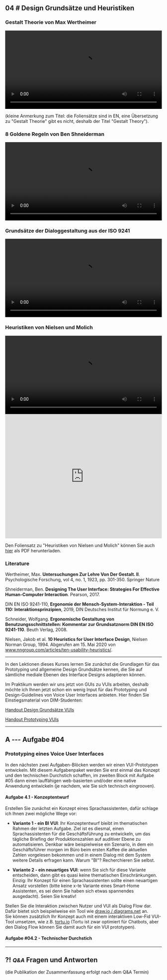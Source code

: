 ## **04 _#_** Design Grundsätze und Heuristiken

### Gestalt Theorie von Max Wertheimer
<video controls width="100%"> 
    <source src="https://lehre.gabriel-rausch.de/HFU/IFD_SoSe20/L04/L04_01_Gestalt_Theory.mp4" type="video/mp4"> 
    <a href="https://lehre.gabriel-rausch.de/HFU/IFD_SoSe20/L04/L04_01_Gestalt_Theory.mp4">Zum Video</a>
</video>

(kleine Anmerkung zum Titel: die Foliensätze sind in EN, eine Übersetzung zu "Gestalt Theorie" gibt es nicht, deshalb der Titel "Gestalt Theory").

### 8 Goldene Regeln von Ben Shneiderman
<video controls width="100%"> 
    <source src="https://lehre.gabriel-rausch.de/HFU/IFD_SoSe20/L04/L04_02_Shneidermans_8_Goldene_Regeln.mp4" type="video/mp4"> 
    <a href="https://lehre.gabriel-rausch.de/HFU/IFD_SoSe20/L04/L04_02_Shneidermans_8_Goldene_Regeln.mp4">Zum Video</a>
</video>

### Grundsätze der Dialoggestaltung aus der ISO 9241
<video controls width="100%"> 
    <source src="https://lehre.gabriel-rausch.de/HFU/IFD_SoSe20/L04/L04_03_ISO_9241-110.mp4" type="video/mp4"> 
    <a href="https://lehre.gabriel-rausch.de/HFU/IFD_SoSe20/L04/L04_03_ISO_9241-110.mp4">Zum Video</a>
</video>

### Heuristiken von Nielsen und Molich
<video controls width="100%"> 
    <source src="https://lehre.gabriel-rausch.de/HFU/IFD_SoSe20/L04/L04_04_Heuristiken_Nielsen_Molich.mp4" type="video/mp4"> 
    <a href="https://lehre.gabriel-rausch.de/HFU/IFD_SoSe20/L04/L04_04_Heuristiken_Nielsen_Molich.mp4">Zum Video</a>
</video>


<iframe src="https://lehre.gabriel-rausch.de/HFU/IFD_SoSe20/L04/L04_Design_Grundsaetze_und_Heuristiken_lq.pdf" width="100%" height="400px" style="border:none"></iframe>

Den Foliensatz zu "Heuristiken von Nielsen und Molich" können Sie auch [hier](https://lehre.gabriel-rausch.de/HFU/IFD_SoSe20/L04/L04_Design_Grundsaetze_und_Heuristiken_lq.pdf) als PDF herunterladen.

### Literature

Wertheimer, Max. **Untersuchungen Zur Lehre Von Der Gestalt. II**. Psychologische Forschung, vol 4, no. 1, 1923, pp. 301-350. Springer Nature

Shneiderman, Ben. **Designing The User Interface: Strategies For Effective Human-Computer Interaction**. Pearson, 2017.

DIN EN ISO 9241-110, **Ergonomie der Mensch-System-Interaktion - Teil 110: Interaktionsprinzipien**, 2019, DIN Deutsches Institut für Normung e. V.

Schneider, Wolfgang. **Ergonomische Gestaltung von Benutzungsschnittstellen: Kommentar zur Grundsatznorm DIN EN ISO 9241-110**. Beuth Verlag, 2008.

Nielsen, Jakob et al. **10 Heuristics for User Interface Design**, Nielsen Norman Group, 1994. Abgerufen am 15. Mai 2020 von www.nngroup.com/articles/ten-usability-heuristics/.

---

In den Lektionen dieses Kurses lernen Sie zunächst die Grundlagen für das Prototyping und allgemeine Design Grundsätze kennen, die Sie auf sämtliche mediale Ebenen des Interface Designs adaptieren können.

Im Praktikum werden wir uns jetzt von GUIs zu VUIs arbeiten, deshalb möchte ich Ihnen jetzt schon ein wenig Input für das Prototyping und Design-Guidelines von Voice User Interfaces anbieten. Hier finden Sie Einstiegsmaterial von DIM-Studenten:

[Handout Design Grundsätze VUIs](https://lehre.gabriel-rausch.de/HFU/IFD_SoSe20/L04/Handout_Guidelines_VUI-CUI.pdf)

[Handout Prototyping VUIs](https://lehre.gabriel-rausch.de/HFU/IFD_SoSe20/L04/Handout_Prototype_VUI-CUI.pdf)


---


## **A _---_** Aufgabe #04

### Prototyping eines Voice User Interfaces

In den nächsten zwei Aufgaben-Blöcken werden wir einen VUI-Prototypen entwickeln. Mit diesem Aufgabenpaket werden Sie erst einmal das Konzept und den technischen Durchstich schaffen, im zweiten Block mit Aufgabe #05 dann einen lauffähigen web-basierten und/oder eine native Anwendung entwickeln (je nachdem, wie Sie sich technisch eingrooven).

#### Aufgabe 4.1 - Konzeptentwurf

Erstellen Sie zunächst ein Konzept eines Sprachassistenten, dafür schlage ich Ihnen zwei mögliche Wege vor:

- **Variante 1 - ein BI VUI**: Ihr Konzeptentwurf bleibt im thematischen Rahmen der letzten Aufgabe. Ziel ist es diesmal, einen Sprachassistenten für die Geschäftsführung zu entwickeln, um das tägliche Briefing der Produktionszahlen auf auditiver Ebene zu automatisieren. Denkbar wäre beispielweise ein Szenario, in dem ein Geschäftsführer morgen im Büro beim ersten Kaffee die aktuellen Zahlen vorgelesen bekommen und in einem Dialog mit dem System weitere Details erfragen kann. Warum "BI"? Recherchieren Sie selbst.

- **Variante 2 - ein neuartiges VUI**: wenn Sie sich für diese Variante entscheiden, dann gibt es quasi keine thematischen Einschränkungen. Einzig: Ihr Konzept für einen Sprachassistenten sollte einen neuartigen Ansatz vorstellen (bitte keine x-te Variante eines Smart-Home Assistenten, es sei denn Sie haben sich etwas spannendes ausgedacht). Seien Sie kreativ!

Stellen Sie die Interaktion zwischen Nutzer und VUI als Dialog Flow dar. Dafür bietet sich beispielweise ein Tool wie [draw.io / diagrams.net](https://app.diagrams.net) an.  
Sie können zusätzlich Ihr Konzept auch mit einem interaktiven Low-Fid VUI-Tool umsetzen, wie z.B. [tortu.io](https://tortu.io) (Tortu ist zwar optimiert für Chatbots, aber den Dialog Flow können Sie damit auch für ein VUI prototypen).


#### Aufgabe #04.2 - Technischer Durchstich



---


## **?! _<small>Q&A</small>_** Fragen und Antworten
(die Publikation der Zusammenfassung erfolgt nach dem Q&A Termin)